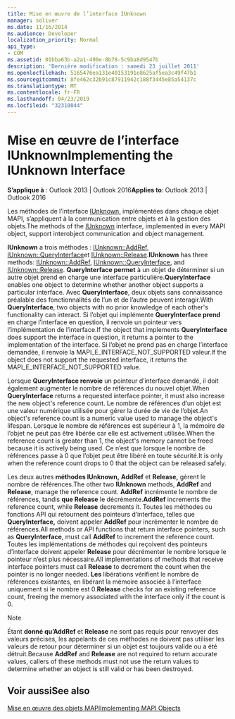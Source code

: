 ```yaml
---
title: Mise en œuvre de l’interface IUnknown
manager: soliver
ms.date: 11/16/2014
ms.audience: Developer
localization_priority: Normal
api_type:
- COM
ms.assetid: 01bba63b-a2a1-490e-8b78-5c9ba8d9547b
description: 'Derniére modification : samedi 23 juillet 2011'
ms.openlocfilehash: 5165476ea131e40153191e8625af5ea3c49f47b1
ms.sourcegitcommit: 8fe462c32b91c87911942c188f3445e85a54137c
ms.translationtype: MT
ms.contentlocale: fr-FR
ms.lasthandoff: 04/23/2019
ms.locfileid: "32310044"
---
```

# <a name="implementing-the-iunknown-interface"></a><span data-ttu-id="a9ff3-103">Mise en œuvre de l’interface IUnknown</span><span class="sxs-lookup"><span data-stu-id="a9ff3-103">Implementing the IUnknown Interface</span></span>

  
  
<span data-ttu-id="a9ff3-104">**S’applique à** : Outlook 2013 | Outlook 2016</span><span class="sxs-lookup"><span data-stu-id="a9ff3-104">**Applies to**: Outlook 2013 | Outlook 2016</span></span> 
  
<span data-ttu-id="a9ff3-105">Les méthodes de l’interface [IUnknown,](https://msdn.microsoft.com/library/ms680509%28v=VS.85%29.aspx) implémentées dans chaque objet MAPI, s’appliquent à la communication entre objets et à la gestion des objets.</span><span class="sxs-lookup"><span data-stu-id="a9ff3-105">The methods of the [IUnknown](https://msdn.microsoft.com/library/ms680509%28v=VS.85%29.aspx) interface, implemented in every MAPI object, support interobject communication and object management.</span></span> 
  
 <span data-ttu-id="a9ff3-106">**IUnknown** a trois méthodes : [IUnknown::AddRef](https://msdn.microsoft.com/library/ms691379%28v=VS.85%29.aspx), [IUnknown::QueryInterface](https://msdn.microsoft.com/library/ms682521%28v=VS.85%29.aspx)et [IUnknown::Release](https://msdn.microsoft.com/library/ms682317%28v=VS.85%29.aspx).</span><span class="sxs-lookup"><span data-stu-id="a9ff3-106">**IUnknown** has three methods: [IUnknown::AddRef](https://msdn.microsoft.com/library/ms691379%28v=VS.85%29.aspx), [IUnknown::QueryInterface](https://msdn.microsoft.com/library/ms682521%28v=VS.85%29.aspx), and [IUnknown::Release](https://msdn.microsoft.com/library/ms682317%28v=VS.85%29.aspx).</span></span> <span data-ttu-id="a9ff3-107">**QueryInterface permet** à un objet de déterminer si un autre objet prend en charge une interface particulière.</span><span class="sxs-lookup"><span data-stu-id="a9ff3-107">**QueryInterface** enables one object to determine whether another object supports a particular interface.</span></span> <span data-ttu-id="a9ff3-108">Avec **QueryInterface**, deux objets sans connaissance préalable des fonctionnalités de l’un et de l’autre peuvent interagir.</span><span class="sxs-lookup"><span data-stu-id="a9ff3-108">With **QueryInterface**, two objects with no prior knowledge of each other's functionality can interact.</span></span> <span data-ttu-id="a9ff3-109">Si l’objet qui implémente **QueryInterface prend** en charge l’interface en question, il renvoie un pointeur vers l’implémentation de l’interface.</span><span class="sxs-lookup"><span data-stu-id="a9ff3-109">If the object that implements **QueryInterface** does support the interface in question, it returns a pointer to the implementation of the interface.</span></span> <span data-ttu-id="a9ff3-110">Si l’objet ne prend pas en charge l’interface demandée, il renvoie la MAPI_E_INTERFACE_NOT_SUPPORTED valeur.</span><span class="sxs-lookup"><span data-stu-id="a9ff3-110">If the object does not support the requested interface, it returns the MAPI_E_INTERFACE_NOT_SUPPORTED value.</span></span> 
  
<span data-ttu-id="a9ff3-111">Lorsque **QueryInterface renvoie** un pointeur d’interface demandé, il doit également augmenter le nombre de références du nouvel objet.</span><span class="sxs-lookup"><span data-stu-id="a9ff3-111">When **QueryInterface** returns a requested interface pointer, it must also increase the new object's reference count.</span></span> <span data-ttu-id="a9ff3-112">Le nombre de références d’un objet est une valeur numérique utilisée pour gérer la durée de vie de l’objet.</span><span class="sxs-lookup"><span data-stu-id="a9ff3-112">An object's reference count is a numeric value used to manage the object's lifespan.</span></span> <span data-ttu-id="a9ff3-113">Lorsque le nombre de références est supérieur à 1, la mémoire de l’objet ne peut pas être libérée car elle est activement utilisée.</span><span class="sxs-lookup"><span data-stu-id="a9ff3-113">When the reference count is greater than 1, the object's memory cannot be freed because it is actively being used.</span></span> <span data-ttu-id="a9ff3-114">Ce n’est que lorsque le nombre de références passe à 0 que l’objet peut être libéré en toute sécurité.</span><span class="sxs-lookup"><span data-stu-id="a9ff3-114">It is only when the reference count drops to 0 that the object can be released safely.</span></span> 
  
<span data-ttu-id="a9ff3-115">Les deux autres **méthodes IUnknown,** **AddRef** et **Release,** gèrent le nombre de références.</span><span class="sxs-lookup"><span data-stu-id="a9ff3-115">The other two **IUnknown** methods, **AddRef** and **Release**, manage the reference count.</span></span> <span data-ttu-id="a9ff3-116">**AddRef** incrémente le nombre de références, tandis **que Release** le décrémente.</span><span class="sxs-lookup"><span data-stu-id="a9ff3-116">**AddRef** increments the reference count, while **Release** decrements it.</span></span> <span data-ttu-id="a9ff3-117">Toutes les méthodes ou fonctions API qui retournent des pointeurs d’interface, telles que **QueryInterface,** doivent appeler **AddRef** pour incrémenter le nombre de références.</span><span class="sxs-lookup"><span data-stu-id="a9ff3-117">All methods or API functions that return interface pointers, such as **QueryInterface**, must call **AddRef** to increment the reference count.</span></span> <span data-ttu-id="a9ff3-118">Toutes les implémentations de méthodes qui reçoivent des pointeurs d’interface doivent appeler **Release** pour décrémenter le nombre lorsque le pointeur n’est plus nécessaire.</span><span class="sxs-lookup"><span data-stu-id="a9ff3-118">All implementations of methods that receive interface pointers must call **Release** to decrement the count when the pointer is no longer needed.</span></span> <span data-ttu-id="a9ff3-119">**Les** libérations vérifient le nombre de références existantes, en libérant la mémoire associée à l’interface uniquement si le nombre est 0.</span><span class="sxs-lookup"><span data-stu-id="a9ff3-119">**Release** checks for an existing reference count, freeing the memory associated with the interface only if the count is 0.</span></span> 
  
> [!NOTE]
> <span data-ttu-id="a9ff3-120">Étant **donné qu’AddRef** et **Release** ne sont pas requis pour renvoyer des valeurs précises, les appelants de ces méthodes ne doivent pas utiliser les valeurs de retour pour déterminer si un objet est toujours valide ou a été détruit.</span><span class="sxs-lookup"><span data-stu-id="a9ff3-120">Because **AddRef** and **Release** are not required to return accurate values, callers of these methods must not use the return values to determine whether an object is still valid or has been destroyed.</span></span> 
  
## <a name="see-also"></a><span data-ttu-id="a9ff3-121">Voir aussi</span><span class="sxs-lookup"><span data-stu-id="a9ff3-121">See also</span></span>



[<span data-ttu-id="a9ff3-122">Mise en œuvre des objets MAPI</span><span class="sxs-lookup"><span data-stu-id="a9ff3-122">Implementing MAPI Objects</span></span>](implementing-mapi-objects.md)

